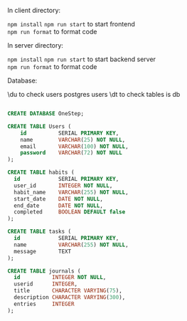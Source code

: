 In client directory:

`npm install`
`npm run start` to start frontend \
`npm run format` to format code

In server directory: 

`npm install`
`npm run start` to start backend server \
`npm run format` to format code

Database:

\du to check users postgres users
\dt to check tables is db

```sql

CREATE DATABASE OneStep;

CREATE TABLE Users (
    id          SERIAL PRIMARY KEY,
    name        VARCHAR(25) NOT NULL,
    email       VARCHAR(100) NOT NULL,
    password    VARCHAR(72) NOT NULL
);

CREATE TABLE habits (
  id            SERIAL PRIMARY KEY,
  user_id       INTEGER NOT NULL,
  habit_name    VARCHAR(255) NOT NULL,
  start_date    DATE NOT NULL,
  end_date      DATE NOT NULL,
  completed     BOOLEAN DEFAULT false
);

CREATE TABLE tasks (
  id            SERIAL PRIMARY KEY,
  name          VARCHAR(255) NOT NULL,
  message       TEXT
);

CREATE TABLE journals (
  id          INTEGER NOT NULL,
  userid      INTEGER,
  title       CHARACTER VARYING(75),
  description CHARACTER VARYING(300),
  entries     INTEGER
);

```